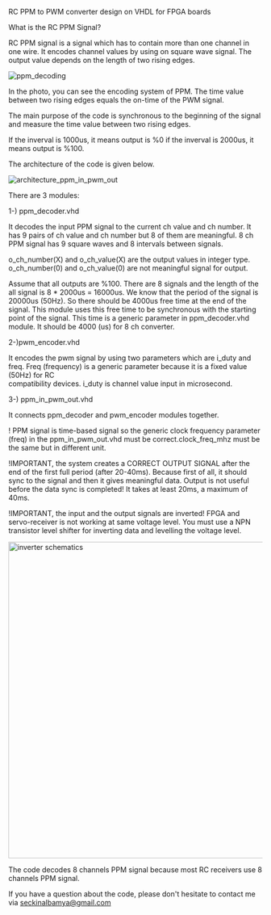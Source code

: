 RC PPM to PWM converter design on VHDL for FPGA boards

What is the RC PPM Signal?

RC PPM signal is a signal which has to contain more than one channel in one wire. It encodes channel values by using on square wave signal. 
The output value depends on the length of two rising edges.

![ppm_decoding](https://user-images.githubusercontent.com/43293467/198899385-43628ed2-1ad2-46ac-addb-31e2c1f7685d.gif)

In the photo, you can see the encoding system of PPM. The time value between two rising edges equals the on-time of the PWM signal.

The main purpose of the code is synchronous to the beginning of the signal and measure the time value between two rising edges.

If the inverval is 1000us, it means output is %0
if the inverval is 2000us, it means output is %100.

The architecture of the code is given below.

![architecture_ppm_in_pwm_out](https://user-images.githubusercontent.com/43293467/198901325-87a2bd80-151b-406e-895b-c0dc654b3206.png)

There are 3 modules:

1-) ppm_decoder.vhd

It decodes the input PPM signal to the current ch value and ch number. It has 9 pairs of ch value and ch number but 8 of them are meaningful. 8 ch PPM signal has 9 square waves and 8 intervals between signals.
  
o_ch_number(X) and o_ch_value(X) are the output values in integer type.
o_ch_number(0) and o_ch_value(0) are not meaningful signal for output.
  
Assume that all outputs are %100. There are 8 signals and the length of the all signal is 8 * 2000us = 16000us.
We know that the period of the signal is 20000us (50Hz). So there should be 4000us free time at the end of the signal. This module uses this free time to be synchronous with the starting point of the signal. This time is a generic parameter in ppm_decoder.vhd module. It should be 4000 (us) for 8 ch converter.

  
2-)pwm_encoder.vhd

It encodes the pwm signal by using two parameters which are i_duty and freq. Freq (frequency) is a generic parameter because it is a fixed value (50Hz) for RC          
compatibility devices. i_duty is channel value input in microsecond.
  
3-) ppm_in_pwm_out.vhd

It connects ppm_decoder and pwm_encoder modules together.

! PPM signal is time-based signal so the generic clock frequency parameter (freq) in the ppm_in_pwm_out.vhd must be correct.clock_freq_mhz must be the same but in different unit.

!IMPORTANT, the system creates a CORRECT OUTPUT SIGNAL after the end of the first full period (after 20-40ms). Because first of all, it should sync to the signal and then it gives meaningful data. Output is not useful before the data sync is completed! It takes at least 20ms, a maximum of 40ms.

!IMPORTANT, the input and the output signals are inverted! FPGA and servo-receiver is not working at same voltage level. You must use a NPN transistor level shifter for inverting data and levelling the voltage level.

<img width="627" alt="inverter schematics" src="https://user-images.githubusercontent.com/43293467/198905583-2c5a9a38-575c-4d54-9549-6c65117fac5e.png">


The code decodes 8 channels PPM signal because most RC receivers use 8 channels PPM signal. 

If you have a question about the code, please don't hesitate to contact me via seckinalbamya@gmail.com
